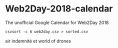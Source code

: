 # Web2Day-2018-calendar
The unofficial Google Calendar for Web2Day 2018

`
csvsort -c 6 web2day.csv > sorted.csv
`


air indemnité et world of drones